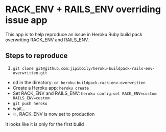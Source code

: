 # RACK_ENV + RAILS_ENV overriding issue app

This app is to help reproduce an issue in Heroku Ruby build pack overwriting RACK_ENV and RAILS_ENV.

## Steps to reproduce
1. `git clone git@github.com:jipiboily/heroku-buildpack-rails-env-overwritten.git`
- cd in the directory: `cd heroku-buildpack-rack-env-overwritten`
- Create a Heroku app: `heroku create`
- Set RACK_ENV and RAILS_ENV: `heroku config:set RACK_ENV=custom RAILS_ENV=custom`
- `git push heroku`
- wait...
- :boom:, RACK_ENV is now set to production

It looks like it is only for the first build